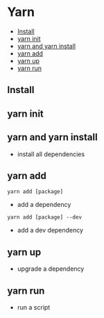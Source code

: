# Yarn

- [Install](#install)
- [yarn init](#yarn-init)
- [yarn and yarn install](#yarn-and-yarn-install)
- [yarn add](#yarn-add)
- [yarn up](#yarn-up)
- [yarn run](#yarn-run)

## Install



## yarn init

## yarn and yarn install

- install all dependencies

## yarn add

`yarn add [package]`

- add a dependency

`yarn add [package] --dev`

- add a dev dependency

## yarn up

- upgrade a dependency

## yarn run

- run a script